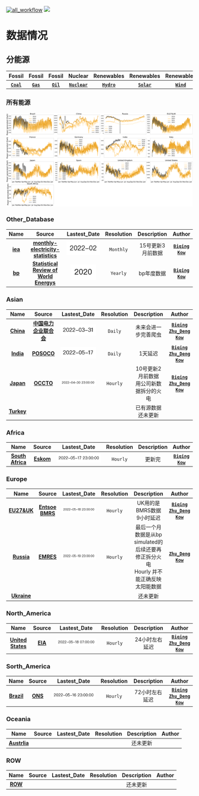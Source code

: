 [![all_workflow](https://github.com/KowComical/GlobalPowerUpdate-Kow/actions/workflows/all_workflow.yml/badge.svg?branch=master)](https://github.com/KowComical/GlobalPowerUpdate-Kow/actions/workflows/all_workflow.yml)
<a href="https://github.com/users/KowComical/projects/2"><img src="https://img.shields.io/badge/issues-project-blue"/></a>



# 数据情况
## 分能源
|Fossil|Fossil|Fossil|Nuclear|Renewables|Renewables|Renewables|Renewables|
|:-:|:-:|:-:|:-:|:-:|:-:|:-:|:-:|
|**[`Coal`](./image/Coal_generation_for_all_country.svg)**|**[`Gas`](./image/Gas_generation_for_all_country.svg)**|**[`Oil`](./image/Oil_generation_for_all_country.svg)**|**[`Nuclear`](./image/Nuclear_generation_for_all_country.svg)**|**[`Hydro`](./image/Hydro_generation_for_all_country.svg)**|**[`Solar`](./image/Solar_generation_for_all_country.svg)**|**[`Wind`](./image/Wind_generation_for_all_country.svg)**|**[`Other`](./image/Other_generation_for_all_country.svg)**|
### 所有能源
![](./image/Power_generation_for_all_country.svg)


### Other_Database
|Name|Source|Lastest_Date|Resolution|Description|Author|
|:-:|:-:|:-:|:-:|:-:|:-:|
|**[iea](./data/#global_rf/iea)**|**[monthly-electricity-statistics](https://www.iea.org/data-and-statistics/data-product/monthly-electricity-statistics)**|![](./image/updated/iea_cleaned.png)|`Monthly`|15号更新3月前数据|**[`Biqing`](https://github.com/cadagno)**<br>**[`Kow`](https://github.com/KowComical)**|
|**[bp](./data/#global_rf/bp)**|**[Statistical Review of World Energys](https://www.bp.com/en/global/corporate/energy-economics/statistical-review-of-world-energy.html)**|![](./image/updated/bp_cleaned.png)|`Yearly`|bp年度数据|**[`Biqing`](https://github.com/cadagno)**<br>**[`Kow`](https://github.com/KowComical)**|
### Asian
|Name|Source|Lastest_Date|Resolution|Description|Author|
|:-:|:-:|:-:|:-:|:-:|:-:|
|**[China](./data/asia/china)**|**[中国电力企业联合会](https://cec.org.cn/menu/index.html?170)**|![](./image/updated/China.png)|`Daily`|未来会进一步完善爬虫|**[`Biqing`](https://github.com/cadagno)**<br>**[`Zhu_Deng`](https://github.com/thuzhu)**<br>**[`Kow`](https://github.com/KowComical)**|
|**[India](./data/asia/india)**|**[POSOCO](https://posoco.in/reports/daily-reports/)**|![](./image/updated/India.png)|`Daily`|1天延迟|**[`Biqing`](https://github.com/cadagno)**<br>**[`Zhu_Deng`](https://github.com/thuzhu)**<br>**[`Kow`](https://github.com/KowComical)**|
|**[Japan](./data/asia/japan)**|**[OCCTO](https://occtonet3.occto.or.jp/public/dfw/RP11/OCCTO/SD/LOGIN_login#)**|![](./image/updated/Japan.png)|`Hourly`|10号更新2月前数据<br>用公司新数据拆分的火电|**[`Biqing`](https://github.com/cadagno)**<br>**[`Zhu_Deng`](https://github.com/thuzhu)**<br>**[`Kow`](https://github.com/KowComical)**|
|**[Turkey](https://github.com/KowComical/GlobalPowerUpdate-Kow/issues/27)**||||已有源数据<br>还未更新||

### Africa
|Name|Source|Lastest_Date|Resolution|Description|Author|
|:-:|:-:|:-:|:-:|:-:|:-:|
|**[South Africa](./data/africa/south_africa)**|**[Eskom](https://www.eskom.co.za/dataportal/supply-side/station-build-up-for-the-last-7-days/)**|![](./image/updated/south_africa.png)|`Hourly`|更新完|**[`Biqing`](https://github.com/cadagno)**<br>**[`Kow`](https://github.com/KowComical)**|

### Europe
|Name|Source|Lastest_Date|Resolution|Description|Author|
|:-:|:-:|:-:|:-:|:-:|:-:|
|**[EU27&UK](./data/europe/eu27_uk)**|**[Entsoe](https://transparency.entsoe.eu/generation/r2/actualGenerationPerProductionType/show)**<br>**[BMRS](https://www.bmreports.com/bmrs)**|![](./image/updated/Germany.png)|`Hourly`|UK用的是BMRS数据<br>9小时延迟|**[`Biqing`](https://github.com/cadagno)**<br>**[`Zhu_Deng`](https://github.com/thuzhu)**<br>**[`Kow`](https://github.com/KowComical)**|
|**[Russia](./data/europe/russia)**|**[EMRES](https://emres.cn)**|![](./image/updated/Russia.png)|`Hourly`|最后一个月数据是从bp simulated的<br>后续还要再修正拆分火电<br>Hourly 并不能正确反映太阳能数据|**[`Zhu_Deng`](https://github.com/thuzhu)**<br>**[`Kow`](https://github.com/KowComical)**|
|**[Ukraine](https://github.com/KowComical/GlobalPowerUpdate-Kow/issues/23)** ||||还未更新||

### North_America
|Name|Source|Lastest_Date|Resolution|Description|Author|
|:-:|:-:|:-:|:-:|:-:|:-:|
|**[United States](./data/n_america/us)**|**[EIA](https://www.eia.gov/electricity/)**|![](./image/updated/US.png)|`Hourly`|24小时左右延迟|**[`Biqing`](https://github.com/cadagno)**<br>**[`Zhu_Deng`](https://github.com/thuzhu)**<br>**[`Kow`](https://github.com/KowComical)**|


### Sorth_America
|Name|Source|Lastest_Date|Resolution|Description|Author|
|:-:|:-:|:-:|:-:|:-:|:-:|
|**[Brazil](./data/s_america/brazil)**|**[ONS](http://www.ons.org.br/Paginas/resultados-da-operacao/historico-da-operacao)**|![](./image/updated/Brazil.png)|`Hourly`|72小时左右延迟|**[`Biqing`](https://github.com/cadagno)**<br>**[`Zhu_Deng`](https://github.com/thuzhu)**<br>**[`Kow`](https://github.com/KowComical)**|

### Oceania
|Name|Source|Lastest_Date|Resolution|Description|Author|
|:-:|:-:|:-:|:-:|:-:|:-:|
|**[Austrlia](https://github.com/KowComical/GlobalPowerUpdate-Kow/issues/12)**||||还未更新||

### ROW
|Name|Source|Lastest_Date|Resolution|Description|Author|
|:-:|:-:|:-:|:-:|:-:|:-:|
|**[ROW](https://github.com/KowComical/GlobalPowerUpdate-Kow/issues/11)**||||还未更新||


